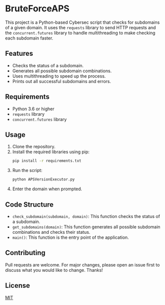 # BruteForceAPS

This project is a Python-based Cybersec script that checks for subdomains of a given domain. It uses the `requests` library to send HTTP requests and the `concurrent.futures` library to handle multithreading to make checking each subdomain faster.

## Features

- Checks the status of a subdomain.
- Generates all possible subdomain combinations.
- Uses multithreading to speed up the process.
- Prints out all successful subdomains and errors.

## Requirements

- Python 3.6 or higher
- `requests` library
- `concurrent.futures` library

## Usage

1. Clone the repository.
2. Install the required libraries using pip:
    ```bash
    pip install -r requirements.txt
    ```
3. Run the script:
    ```bash
    python APSVersionExecutor.py
    ```
4. Enter the domain when prompted.

## Code Structure

- `check_subdomain(subdomain, domain)`: This function checks the status of a subdomain.
- `get_subdomains(domain)`: This function generates all possible subdomain combinations and checks their status.
- `main()`: This function is the entry point of the application.

## Contributing

Pull requests are welcome. For major changes, please open an issue first to discuss what you would like to change. Thanks!

## License

[MIT](https://choosealicense.com/licenses/mit/)
